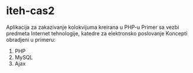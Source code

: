 # iteh-cas2

Aplikacija za zakazivanje kolokvijuma kreirana u PHP-u
Primer sa vezbi predmeta Internet tehnologije, katedre za elektronsko poslovanje
Koncepti obradjeni u primeru:
1. PHP
2. MySQL
3. Ajax
